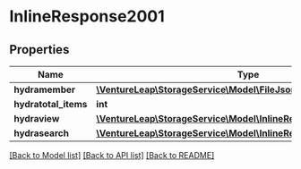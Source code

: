 # InlineResponse2001

## Properties
Name | Type | Description | Notes
------------ | ------------- | ------------- | -------------
**hydramember** | [**\VentureLeap\StorageService\Model\FileJsonldFileRead[]**](FileJsonldFileRead.md) |  | 
**hydratotal_items** | **int** |  | [optional] 
**hydraview** | [**\VentureLeap\StorageService\Model\InlineResponse200Hydraview**](InlineResponse200Hydraview.md) |  | [optional] 
**hydrasearch** | [**\VentureLeap\StorageService\Model\InlineResponse200Hydrasearch**](InlineResponse200Hydrasearch.md) |  | [optional] 

[[Back to Model list]](../../README.md#documentation-for-models) [[Back to API list]](../../README.md#documentation-for-api-endpoints) [[Back to README]](../../README.md)

